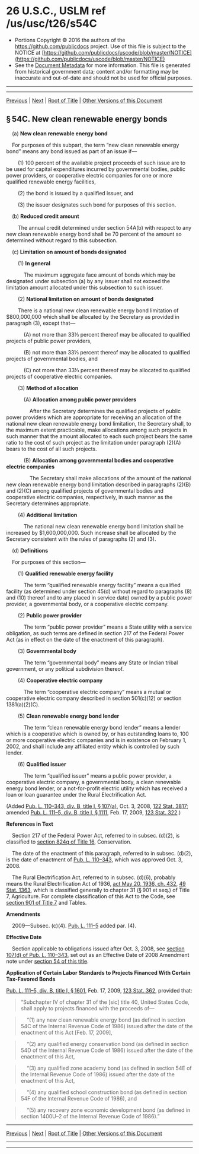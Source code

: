 ---
---

# 26 U.S.C., USLM ref /us/usc/t26/s54C

* Portions Copyright © 2016 the authors of the https://github.com/publicdocs project.
  Use of this file is subject to the NOTICE at [https://github.com/publicdocs/uscode/blob/master/NOTICE](https://github.com/publicdocs/uscode/blob/master/NOTICE)
* See the [Document Metadata](././../../../../../../../..//README.md) for more information.
  This file is generated from historical government data; content and/or formatting may be inaccurate and out-of-date and should not be used for official purposes.

----------
----------

[Previous](./../../../../../../../..//us/usc/t26/stA/ch1/schA/ptIV/sptI/m__us_usc_t26_s54B.md) | [Next](./../../../../../../../..//us/usc/t26/stA/ch1/schA/ptIV/sptI/m__us_usc_t26_s54D.md) | [Root of Title](./../../../../../../../../) | [Other Versions of this Document](https://publicdocs.github.io/go/links?ns=uslm&ref=%2Fus%2Fusc%2Ft26%2Fs54C)

## § 54C. New clean renewable energy bonds

    (a) __New clean renewable energy bond__ 

    For purposes of this subpart, the term “new clean renewable energy bond” means any bond issued as part of an issue if—

        (1) 100 percent of the available project proceeds of such issue are to be used for capital expenditures incurred by governmental bodies, public power providers, or cooperative electric companies for one or more qualified renewable energy facilities,

        (2) the bond is issued by a qualified issuer, and

        (3) the issuer designates such bond for purposes of this section.

    (b) __Reduced credit amount__ 

        The annual credit determined under section 54A(b) with respect to any new clean renewable energy bond shall be 70 percent of the amount so determined without regard to this subsection.

    (c) __Limitation on amount of bonds designated__ 

        (1) __In general__ 

            The maximum aggregate face amount of bonds which may be designated under subsection (a) by any issuer shall not exceed the limitation amount allocated under this subsection to such issuer.

        (2) __National limitation on amount of bonds designated__ 

        There is a national new clean renewable energy bond limitation of $800,000,000 which shall be allocated by the Secretary as provided in paragraph (3), except that—

            (A) not more than 33⅓ percent thereof may be allocated to qualified projects of public power providers,

            (B) not more than 33⅓ percent thereof may be allocated to qualified projects of governmental bodies, and

            (C) not more than 33⅓ percent thereof may be allocated to qualified projects of cooperative electric companies.

        (3) __Method of allocation__ 

            (A) __Allocation among public power providers__ 

                After the Secretary determines the qualified projects of public power providers which are appropriate for receiving an allocation of the national new clean renewable energy bond limitation, the Secretary shall, to the maximum extent practicable, make allocations among such projects in such manner that the amount allocated to each such project bears the same ratio to the cost of such project as the limitation under paragraph (2)(A) bears to the cost of all such projects.

            (B) __Allocation among governmental bodies and cooperative electric companies__ 

                The Secretary shall make allocations of the amount of the national new clean renewable energy bond limitation described in paragraphs (2)(B) and (2)(C) among qualified projects of governmental bodies and cooperative electric companies, respectively, in such manner as the Secretary determines appropriate.

        (4) __Additional limitation__ 

            The national new clean renewable energy bond limitation shall be increased by $1,600,000,000. Such increase shall be allocated by the Secretary consistent with the rules of paragraphs (2) and (3).

    (d) __Definitions__ 

    For purposes of this section—

        (1) __Qualified renewable energy facility__ 

            The term “qualified renewable energy facility” means a qualified facility (as determined under section 45(d) without regard to paragraphs (8) and (10) thereof and to any placed in service date) owned by a public power provider, a governmental body, or a cooperative electric company.

        (2) __Public power provider__ 

            The term “public power provider” means a State utility with a service obligation, as such terms are defined in section 217 of the Federal Power Act (as in effect on the date of the enactment of this paragraph).

        (3) __Governmental body__ 

            The term “governmental body” means any State or Indian tribal government, or any political subdivision thereof.

        (4) __Cooperative electric company__ 

            The term “cooperative electric company” means a mutual or cooperative electric company described in section 501(c)(12) or section 1381(a)(2)(C).

        (5) __Clean renewable energy bond lender__ 

            The term “clean renewable energy bond lender” means a lender which is a cooperative which is owned by, or has outstanding loans to, 100 or more cooperative electric companies and is in existence on February 1, 2002, and shall include any affiliated entity which is controlled by such lender.

        (6) __Qualified issuer__ 

            The term “qualified issuer” means a public power provider, a cooperative electric company, a governmental body, a clean renewable energy bond lender, or a not-for-profit electric utility which has received a loan or loan guarantee under the Rural Electrification Act.

(Added [Pub. L. 110–343, div. B, title I, § 107(a)][/us/pl/110/343/s107/a], Oct. 3, 2008, [122 Stat. 3817][/us/stat/122/3817]; amended [Pub. L. 111–5, div. B, title I, § 1111][/us/pl/111/5/s1111], Feb. 17, 2009, [123 Stat. 322][/us/stat/123/322].)

 __References in Text__ 

    Section 217 of the Federal Power Act, referred to in subsec. (d)(2), is classified to [section 824q of Title 16][/us/usc/t16/s824q], Conservation.

    The date of the enactment of this paragraph, referred to in subsec. (d)(2), is the date of enactment of [Pub. L. 110–343][/us/pl/110/343], which was approved Oct. 3, 2008.

    The Rural Electrification Act, referred to in subsec. (d)(6), probably means the Rural Electrification Act of 1936, [act May 20, 1936, ch. 432][/us/act/1936-05-20/ch432], [49 Stat. 1363][/us/stat/49/1363], which is classified generally to chapter 31 (§ 901 et seq.) of Title 7, Agriculture. For complete classification of this Act to the Code, see [section 901 of Title 7][/us/usc/t7/s901] and Tables.

 __Amendments__ 

    2009—Subsec. (c)(4). [Pub. L. 111–5][/us/pl/111/5] added par. (4).

 __Effective Date__ 

    Section applicable to obligations issued after Oct. 3, 2008, see [section 107(d) of Pub. L. 110–343][/us/pl/110/343/s107/d], set out as an Effective Date of 2008 Amendment note under [section 54 of this title][/us/usc/t26/s54].

 __Application of Certain Labor Standards to Projects Financed With Certain Tax-Favored Bonds__ 

[Pub. L. 111–5, div. B, title I, § 1601][/us/pl/111/5/s1601], Feb. 17, 2009, [123 Stat. 362][/us/stat/123/362], provided that: 

> “Subchapter IV of chapter 31 of the \[sic\] title 40, United States Code, shall apply to projects financed with the proceeds of—

>     “(1) any new clean renewable energy bond (as defined in section 54C of the Internal Revenue Code of 1986) issued after the date of the enactment of this Act \[Feb. 17, 2009\],

>     “(2) any qualified energy conservation bond (as defined in section 54D of the Internal Revenue Code of 1986) issued after the date of the enactment of this Act,

>     “(3) any qualified zone academy bond (as defined in section 54E of the Internal Revenue Code of 1986) issued after the date of the enactment of this Act,

>     “(4) any qualified school construction bond (as defined in section 54F of the Internal Revenue Code of 1986), and

>     “(5) any recovery zone economic development bond (as defined in section 1400U–2 of the Internal Revenue Code of 1986).”

----------

[Previous](./../../../../../../../..//us/usc/t26/stA/ch1/schA/ptIV/sptI/m__us_usc_t26_s54B.md) | [Next](./../../../../../../../..//us/usc/t26/stA/ch1/schA/ptIV/sptI/m__us_usc_t26_s54D.md) | [Root of Title](./../../../../../../../../) | [Other Versions of this Document](https://publicdocs.github.io/go/links?ns=uslm&ref=%2Fus%2Fusc%2Ft26%2Fs54C)

----------
----------

[/us/pl/110/343/s107/a]: https://publicdocs.github.io/go/links?ns=uslm&ref=%2Fus%2Fpl%2F110%2F343%2Fs107%2Fa
[/us/stat/122/3817]: https://publicdocs.github.io/go/links?ns=uslm&ref=%2Fus%2Fstat%2F122%2F3817
[/us/pl/111/5/s1111]: https://publicdocs.github.io/go/links?ns=uslm&ref=%2Fus%2Fpl%2F111%2F5%2Fs1111
[/us/stat/123/322]: https://publicdocs.github.io/go/links?ns=uslm&ref=%2Fus%2Fstat%2F123%2F322
[/us/usc/t16/s824q]: https://publicdocs.github.io/go/links?ns=uslm&ref=%2Fus%2Fusc%2Ft16%2Fs824q
[/us/pl/110/343]: https://publicdocs.github.io/go/links?ns=uslm&ref=%2Fus%2Fpl%2F110%2F343
[/us/act/1936-05-20/ch432]: https://publicdocs.github.io/go/links?ns=uslm&ref=%2Fus%2Fact%2F1936-05-20%2Fch432
[/us/stat/49/1363]: https://publicdocs.github.io/go/links?ns=uslm&ref=%2Fus%2Fstat%2F49%2F1363
[/us/usc/t7/s901]: https://publicdocs.github.io/go/links?ns=uslm&ref=%2Fus%2Fusc%2Ft7%2Fs901
[/us/pl/111/5]: https://publicdocs.github.io/go/links?ns=uslm&ref=%2Fus%2Fpl%2F111%2F5
[/us/pl/110/343/s107/d]: https://publicdocs.github.io/go/links?ns=uslm&ref=%2Fus%2Fpl%2F110%2F343%2Fs107%2Fd
[/us/usc/t26/s54]: https://publicdocs.github.io/go/links?ns=uslm&ref=%2Fus%2Fusc%2Ft26%2Fs54
[/us/pl/111/5/s1601]: https://publicdocs.github.io/go/links?ns=uslm&ref=%2Fus%2Fpl%2F111%2F5%2Fs1601
[/us/stat/123/362]: https://publicdocs.github.io/go/links?ns=uslm&ref=%2Fus%2Fstat%2F123%2F362


